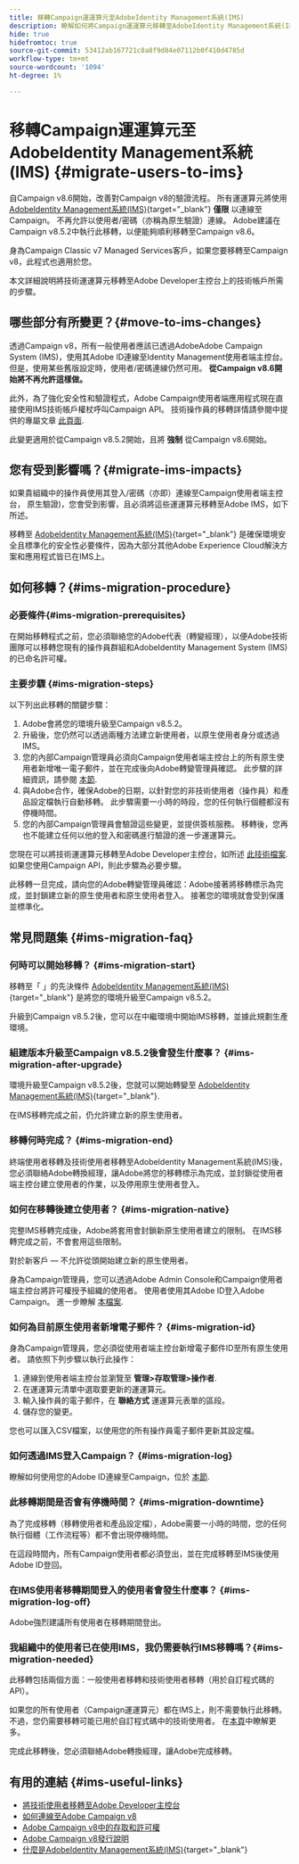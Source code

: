```yaml
---
title: 移轉Campaign運運算元至AdobeIdentity Management系統(IMS)
description: 瞭解如何將Campaign運運算元移轉至AdobeIdentity Management系統(IMS)
hide: true
hidefromtoc: true
source-git-commit: 53412ab167721c8a8f9d84e07112b0f410d4785d
workflow-type: tm+mt
source-wordcount: '1094'
ht-degree: 1%

---
```


# 移轉Campaign運運算元至AdobeIdentity Management系統(IMS) {#migrate-users-to-ims}

自Campaign v8.6開始，改善對Campaign v8的驗證流程。 所有運運算元將使用 [AdobeIdentity Management系統(IMS)](https://helpx.adobe.com/enterprise/using/identity.html){target="_blank"} **僅限** 以連線至Campaign。 不再允許以使用者/密碼（亦稱為原生驗證）連線。 Adobe建議在Campaign v8.5.2中執行此移轉，以便能夠順利移轉至Campaign v8.6。

身為Campaign Classic v7 Managed Services客戶，如果您要移轉至Campaign v8，此程式也適用於您。

本文詳細說明將技術運運算元移轉至Adobe Developer主控台上的技術帳戶所需的步驟。

## 哪些部分有所變更？{#move-to-ims-changes}

透過Campaign v8，所有一般使用者應該已透過AdobeAdobe Campaign System (IMS)，使用其Adobe ID連線至Identity Management使用者端主控台。 但是，使用某些舊版設定時，使用者/密碼連線仍然可用。 **從Campaign v8.6開始將不再允許這樣做。**

此外，為了強化安全性和驗證程式，Adobe Campaign使用者端應用程式現在直接使用IMS技術帳戶權杖呼叫Campaign API。 技術操作員的移轉詳情請參閱中提供的專屬文章 [此頁面](ims-migration.md).

此變更適用於從Campaign v8.5.2開始，且將 **強制** 從Campaign v8.6開始。

## 您有受到影響嗎？{#migrate-ims-impacts}

如果貴組織中的操作員使用其登入/密碼（亦即）連線至Campaign使用者端主控台， 原生驗證)，您會受到影響，且必須將這些運運算元移轉至Adobe IMS，如下所述。

移轉至 [AdobeIdentity Management系統(IMS)](https://helpx.adobe.com/enterprise/using/identity.html){target="_blank"} 是確保環境安全且標準化的安全性必要條件，因為大部分其他Adobe Experience Cloud解決方案和應用程式皆已在IMS上。

## 如何移轉？{#ims-migration-procedure}

### 必要條件{#ims-migration-prerequisites}

在開始移轉程式之前，您必須聯絡您的Adobe代表（轉變經理），以便Adobe技術團隊可以移轉您現有的操作員群組和AdobeIdentity Management System (IMS)的已命名許可權。

### 主要步驟 {#ims-migration-steps}

以下列出此移轉的關鍵步驟：

1. Adobe會將您的環境升級至Campaign v8.5.2。
1. 升級後，您仍然可以透過兩種方法建立新使用者，以原生使用者身分或透過IMS。
1. 您的內部Campaign管理員必須向Campaign使用者端主控台上的所有原生使用者新增唯一電子郵件，並在完成後向Adobe轉變管理員確認。 此步驟的詳細資訊，請參閱 [本節](#ims-migration-id).
1. 與Adobe合作，確保Adobe的日期，以針對您的非技術使用者（操作員）和產品設定檔執行自動移轉。 此步驟需要一小時的時段，您的任何執行個體都沒有停機時間。
1. 您的內部Campaign管理員會驗證這些變更，並提供簽核服務。 移轉後，您再也不能建立任何以他的登入和密碼進行驗證的進一步運運算元。

您現在可以將技術運運算元移轉至Adobe Developer主控台，如所述 [此技術檔案](ims-migration.md). 如果您使用Campaign API，則此步驟為必要步驟。

此移轉一旦完成，請向您的Adobe轉變管理員確認：Adobe接著將移轉標示為完成，並封鎖建立新的原生使用者和原生使用者登入。 接著您的環境就會受到保護並標準化。

## 常見問題集 {#ims-migration-faq}

### 何時可以開始移轉？ {#ims-migration-start}

移轉至「 」的先決條件 [AdobeIdentity Management系統(IMS)](https://helpx.adobe.com/enterprise/using/identity.html){target="_blank"} 是將您的環境升級至Campaign v8.5.2。

升級到Campaign v8.5.2後，您可以在中繼環境中開始IMS移轉，並據此規劃生產環境。

### 組建版本升級至Campaign v8.5.2後會發生什麼事？ {#ims-migration-after-upgrade}

環境升級至Campaign v8.5.2後，您就可以開始轉變至 [AdobeIdentity Management系統(IMS)](https://helpx.adobe.com/enterprise/using/identity.html){target="_blank"}.

在IMS移轉完成之前，仍允許建立新的原生使用者。

### 移轉何時完成？ {#ims-migration-end}

終端使用者移轉及技術使用者移轉至AdobeIdentity Management系統(IMS)後，您必須聯絡Adobe轉換經理，讓Adobe將您的移轉標示為完成，並封鎖從使用者端主控台建立使用者的作業，以及停用原生使用者登入。


### 如何在移轉後建立使用者？ {#ims-migration-native}

完整IMS移轉完成後，Adobe將套用會封鎖新原生使用者建立的限制。 在IMS移轉完成之前，不會套用這些限制。

對於新客戶 — 不允許從頭開始建立新的原生使用者。

身為Campaign管理員，您可以透過Adobe Admin Console和Campaign使用者端主控台將許可權授予組織的使用者。 使用者使用其Adobe ID登入Adobe Campaign。 進一步瞭解 [本檔案](../../v8/start/gs-permissions.md).

### 如何為目前原生使用者新增電子郵件？ {#ims-migration-id}

身為Campaign管理員，您必須從使用者端主控台新增電子郵件ID至所有原生使用者。 請依照下列步驟以執行此操作：

1. 連線到使用者端主控台並瀏覽至 **管理>存取管理>操作者**.
1. 在運運算元清單中選取要更新的運運算元。
1. 輸入操作員的電子郵件，在 **聯絡方式** 運運算元表單的區段。
1. 儲存您的變更。

您也可以匯入CSV檔案，以使用您的所有操作員電子郵件更新其設定檔。


### 如何透過IMS登入Campaign？ {#ims-migration-log}

瞭解如何使用您的Adobe ID連線至Campaign，位於 [本節](../../v8/start/connect.md).

### 此移轉期間是否會有停機時間？ {#ims-migration-downtime}

為了完成移轉（移轉使用者和產品設定檔），Adobe需要一小時的時間，您的任何執行個體（工作流程等）都不會出現停機時間。

在這段時間內，所有Campaign使用者都必須登出，並在完成移轉至IMS後使用Adobe ID登回。

### 在IMS使用者移轉期間登入的使用者會發生什麼事？ {#ims-migration-log-off}

Adobe強烈建議所有使用者在移轉期間登出。

### 我組織中的使用者已在使用IMS，我仍需要執行IMS移轉嗎？{#ims-migration-needed}

此移轉包括兩個方面：一般使用者移轉和技術使用者移轉（用於自訂程式碼的API）。

如果您的所有使用者（Campaign運運算元）都在IMS上，則不需要執行此移轉。 不過，您仍需要移轉可能已用於自訂程式碼中的技術使用者。 在[本頁](ims-migration.md)中瞭解更多。

完成此移轉後，您必須聯絡Adobe轉換經理，讓Adobe完成移轉。

## 有用的連結 {#ims-useful-links}

* [將技術使用者移轉至Adobe Developer主控台](ims-migration.md)
* [如何連線至Adobe Campaign v8](../../v8/start/connect.md)
* [Adobe Campaign v8中的存取和許可權](../../v8/start/gs-permissions.md)
* [Adobe Campaign v8發行說明](../../v8/start/release-notes.md)
* [什麼是AdobeIdentity Management系統(IMS)](https://helpx.adobe.com/enterprise/using/identity.html){target="_blank"}


